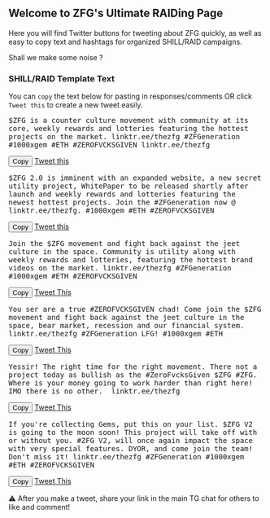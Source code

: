 <script src="https://ajax.googleapis.com/ajax/libs/jquery/2.1.1/jquery.min.js"></script>
<script src="https://cdn.jsdelivr.net/clipboard.js/1.5.12/clipboard.min.js"></script>

<script defer>
$(function(){
  new Clipboard('.copy-text');
});
</script>

## Welcome to ZFG's Ultimate RAIDing Page

Here you will find Twitter buttons for tweeting about ZFG quickly, as well as easy to copy text and hashtags for organized SHILL/RAID campaigns. 

Shall we make some noise ? 

### SHILL/RAID Template Text

You can `copy` the text below for pasting in responses/comments OR click `Tweet this` to create a new tweet easily.

<div id="shill1" ><pre style="white-space: pre-wrap;">
$ZFG is a counter culture movement with community at its core, weekly rewards and lotteries featuring the hottest projects on the market. linktr.ee/thezfg #ZFGeneration #1000xgem #ETH #ZEROFVCKSGIVEN linktr.ee/thezfg
</pre></div>
<input type="button" class="copy-text btn" data-clipboard-target="#shill1" value="Copy">
<a class="btn" href="https://twitter.com/intent/tweet?text=$ZFG is a counter culture movement with community at its core, weekly rewards and lotteries featuring the hottest projects on the market. linktr.ee/thezfg%0d%0d&hashtags=ZFGeneration,1000xgem,ETH,ZEROFVCKSGIVEN">Tweet this</a>

<div id="shill2" ><pre style="white-space: pre-wrap;">
$ZFG 2.0 is imminent with an expanded website, a new secret utility project, WhitePaper to be released shortly after launch and weekly rewards and lotteries featuring the newest hottest projects. Join the #ZFGeneration now @ linktr.ee/thezfg. #1000xgem #ETH #ZEROFVCKSGIVEN
</pre></div>
<input type="button" class="copy-text btn" data-clipboard-target="#shill2" value="Copy">
<a class="btn" href="https://twitter.com/intent/tweet?text=$ZFG 2.0 is imminent with an expanded website, a new secret utility project, WhitePaper to be released shortly after launch and weekly rewards and lotteries featuring the newest hottest projects. Join the #ZFGeneration now @ linktr.ee/thezfg%0d%0d&hashtags=ZFGeneration,1000xgem,ETH,ZEROFVCKSGIVEN">Tweet this</a>

<div id="shill3" ><pre style="white-space: pre-wrap;">
Join the $ZFG movement and fight back against the jeet culture in the space. Community is utility along with weekly rewards and lotteries, featuring the hottest brand videos on the market. linktr.ee/thezfg #ZFGeneration #1000xgem #ETH #ZEROFVCKSGIVEN
</pre></div>
<input type="button" class="copy-text btn" data-clipboard-target="#shill3" value="Copy">
<a class="btn" href="https://twitter.com/intent/tweet?text=Join the $ZFG movement and fight back against the jeet culture in the space. Community is utility along with weekly rewards and lotteries, featuring the hottest brand videos on the market. linktr.ee/thezfg%0d%0d&hashtags=ZFGeneration,1000xgem,ETH,ZEROFVCKSGIVEN">Tweet This</a>

<div id="shill4" ><pre style="white-space: pre-wrap;">
You ser are a true #ZEROFVCKSGIVEN chad! Come join the $ZFG movement and fight back against the jeet culture in the space, bear market, recession and our financial system. linktr.ee/thezfg #ZFGeneration LFG! #1000xgem #ETH
</pre></div>
<input type="button" class="copy-text btn" data-clipboard-target="#shill4" value="Copy">
<a class="btn" href="https://twitter.com/intent/tweet?text=You ser are a true %23ZEROFVCKSGIVEN chad! Come join the $ZFG movement and fight back against the jeet culture in the space, bear market, recession and our financial system. linktr.ee/thezfg%0d%0d&hashtags=ZFGeneration,1000xgem,ETH,ZEROFVCKSGIVEN">Tweet This</a>

<div id="shill5" ><pre style="white-space: pre-wrap;">
Yessir! The right time for the right movement. There not a project today as bullish as the #ZeroFvcksGiven $ZFG #ZFG. Where is your money going to work harder than right here! IMO there is no other.  linktr.ee/thezfg
</pre></div>
<input type="button" class="copy-text btn" data-clipboard-target="#shill5" value="Copy">
<a class="btn" href="https://twitter.com/intent/tweet?text=Yessir! The right time for the right movement. There not a project today as bullish as the %23ZeroFvcksGiven $ZFG %23ZFG. Where is your money going to work harder than right here! IMO there is no other.  linktr.ee/thezfg">Tweet This</a>

<div id="shill6" ><pre style="white-space: pre-wrap;">
If you're collecting Gems, put this on your list. $ZFG V2 is going to the moon soon! This project will take off with or without you. #ZFG V2, will once again impact the space with very special features. DYOR, and come join the team! Don't miss it! linktr.ee/thezfg #ZFGeneration #1000xgem #ETH #ZEROFVCKSGIVEN
</pre></div>
<input type="button" class="copy-text btn" data-clipboard-target="#shill6" value="Copy">
<a class="btn" href="https://twitter.com/intent/tweet?text=If you're collecting Gems, put this on your list. $ZFG V2 is going to the moon soon! This project will take off with or without you. #ZFG V2, will once again impact the space with very special features. DYOR, and come join the team! Don't miss it! linktr.ee/thezfg%0d%0d&hashtags=ZFGeneration,1000xgem,ETH,ZEROFVCKSGIVEN">Tweet This</a>

⚠️ After you make a tweet, share your link in the main TG chat for others to like and comment!
